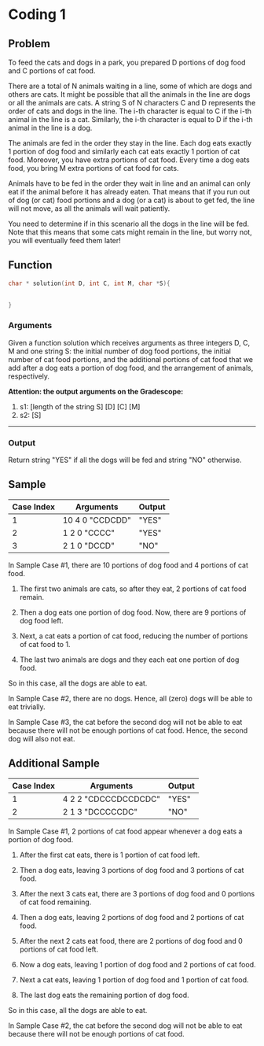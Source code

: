 # Coding 1

## Problem

To feed the cats and dogs in a park, you prepared D portions of dog
food and C portions of cat food.

There are a total of N animals waiting in a line, some of which are dogs and others are cats. It might be possible that
all the animals in the line are dogs or all the animals are cats. A string S of N characters C and D represents the
order of cats and dogs in the line. The i-th character is equal to C if the i-th animal in the line is a cat. Similarly,
the i-th character is equal to D if the i-th animal in the line is a dog.

The animals are fed in the order they stay in the line. Each dog eats exactly 1 portion of dog food and similarly each
cat eats exactly 1 portion of cat food. Moreover, you have extra portions of cat food. Every time a dog eats food, you
bring M extra portions of cat food for cats.

Animals have to be fed in the order they wait in line and an animal can only eat if the animal before it has already
eaten. That means that if you run out of dog (or cat) food portions and a dog (or a cat) is about to get fed, the line
will not move, as all the animals will wait patiently.

You need to determine if in this scenario all the dogs in the line will be fed. Note that this means that some cats
might remain in the line, but worry not, you will eventually feed them later!

## Function

```C
char * solution(int D, int C, int M, char *S){
    
    
}
```

### Arguments

Given a function solution which receives arguments as three integers D, C, M and one string S:
the initial number of dog food portions, the initial number of cat food portions,
and the additional portions of cat food that we add after a dog eats a portion of dog food,
and the arrangement of animals, respectively.

**Attention: the output arguments on the Gradescope:**

1. s1: [length of the string S] [D] [C] [M]
2. s2: [S]

****

### Output

Return string "YES" if all the dogs will be fed and string "NO" otherwise.

## Sample

| Case Index | Arguments       | Output |
|------------|-----------------|--------|
| 1          | 10 4 0 "CCDCDD" | "YES"  |
| 2          | 1 2 0 "CCCC"    | "YES"  |
| 3          | 2 1 0 "DCCD"    | "NO"   |

In Sample Case #1, there are 10 portions of dog food and 4 portions of cat food.

1. The first two animals are cats, so after they eat, 2 portions of cat food remain.

2. Then a dog eats one portion of dog food. Now, there are 9 portions of dog food left.

3. Next, a cat eats a portion of cat food, reducing the number of portions of cat food to 1.

4. The last two animals are dogs and they each eat one portion of dog food.

So in this case, all the dogs are able to eat.

In Sample Case #2, there are no dogs. Hence, all (zero) dogs will be able to eat trivially.

In Sample Case #3, the cat before the second dog will not be able to eat because there will not be enough portions of
cat food. Hence, the second dog will also not eat.

## Additional Sample

| Case Index | Arguments            | Output |
|------------|----------------------|--------|
| 1          | 4 2 2 "CDCCCDCCDCDC" | "YES"  |
| 2          | 2 1 3 "DCCCCCDC"     | "NO"   |

In Sample Case #1, 2 portions of cat food appear whenever a dog eats a portion of dog food.

1. After the first cat eats, there is 1 portion of cat food left.

2. Then a dog eats, leaving 3 portions of dog food and 3 portions of cat food.

3. After the next 3 cats eat, there are 3 portions of dog food and 0 portions of cat food remaining.

4. Then a dog eats, leaving 2 portions of dog food and 2 portions of cat food.

5. After the next 2 cats eat food, there are 2 portions of dog food and 0 portions of cat food left.

6. Now a dog eats, leaving 1 portion of dog food and 2 portions of cat food.

7. Next a cat eats, leaving 1 portion of dog food and 1 portion of cat food.

8. The last dog eats the remaining portion of dog food.

So in this case, all the dogs are able to eat.

In Sample Case #2, the cat before the second dog will not be able to eat because there will not be enough portions of
cat food.






